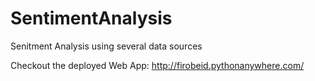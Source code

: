 # SentimentAnalysis
Senitment Analysis using several data sources

Checkout the deployed Web App: http://firobeid.pythonanywhere.com/
